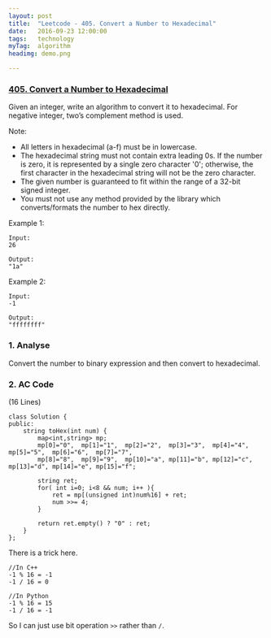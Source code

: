 ```yaml
---
layout: post
title:  "Leetcode - 405. Convert a Number to Hexadecimal"
date:   2016-09-23 12:00:00
tags:	technology
myTag:	algorithm
headimg: demo.png

---
```


### [405. Convert a Number to Hexadecimal](https://leetcode.com/problems/convert-a-number-to-hexadecimal/)

Given an integer, write an algorithm to convert it to hexadecimal. For negative integer, two’s complement method is used.

Note:

+ All letters in hexadecimal (a-f) must be in lowercase.
+ The hexadecimal string must not contain extra leading 0s. If the number is zero, it is represented by a single zero character '0'; otherwise, the first character in the hexadecimal string will not be the zero character.
+ The given number is guaranteed to fit within the range of a 32-bit signed integer.
+ You must not use any method provided by the library which converts/formats the number to hex directly.

Example 1:

	Input:
	26

	Output:
	"1a"

Example 2:

	Input:
	-1

	Output:
	"ffffffff"

### 1. Analyse

Convert the number to binary expression and then convert to hexadecimal.

### 2. AC Code

(16 Lines)

    class Solution {
    public:
        string toHex(int num) {
            map<int,string> mp; 
            mp[0]="0",  mp[1]="1",  mp[2]="2",  mp[3]="3",  mp[4]="4",  mp[5]="5",  mp[6]="6",  mp[7]="7",  
            mp[8]="8",  mp[9]="9",  mp[10]="a", mp[11]="b", mp[12]="c", mp[13]="d", mp[14]="e", mp[15]="f";

            string ret;
            for( int i=0; i<8 && num; i++ ){
                ret = mp[(unsigned int)num%16] + ret;     
                num >>= 4;
            }
                
            return ret.empty() ? "0" : ret;
        }   
    };

There is a trick here.

	//In C++
	-1 % 16 = -1
	-1 / 16 = 0

	//In Python
	-1 % 16 = 15
	-1 / 16 = -1

So I can just use bit operation `>>` rather than `/`.
